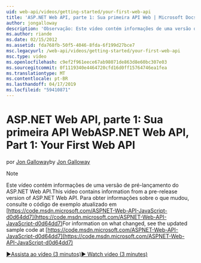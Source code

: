 ```yaml
---
uid: web-api/videos/getting-started/your-first-web-api
title: 'ASP.NET Web API, parte 1: Sua primeira API Web | Microsoft Docs'
author: jongalloway
description: 'Observação: Este vídeo contém informações de uma versão de pré-lançamento do ASP.NET Web API'
ms.author: riande
ms.date: 02/15/2012
ms.assetid: fda768fb-50f5-4046-8fda-6f199d27bce7
msc.legacyurl: /web-api/videos/getting-started/your-first-web-api
msc.type: video
ms.openlocfilehash: c9ef2f961eece67ab98071de863d8e60bc307e03
ms.sourcegitcommit: 0f1119340e4464720cfd16d0ff15764746ea1fea
ms.translationtype: MT
ms.contentlocale: pt-BR
ms.lasthandoff: 04/17/2019
ms.locfileid: "59410871"
---
```

# <a name="aspnet-web-api-part-1-your-first-web-api"></a><span data-ttu-id="91ed7-103">ASP.NET Web API, parte 1: Sua primeira API Web</span><span class="sxs-lookup"><span data-stu-id="91ed7-103">ASP.NET Web API, Part 1: Your First Web API</span></span>

<span data-ttu-id="91ed7-104">por [Jon Galloway](https://github.com/jongalloway)</span><span class="sxs-lookup"><span data-stu-id="91ed7-104">by [Jon Galloway](https://github.com/jongalloway)</span></span>

> [!NOTE]
> <span data-ttu-id="91ed7-105">Este vídeo contém informações de uma versão de pré-lançamento do ASP.NET Web API.</span><span class="sxs-lookup"><span data-stu-id="91ed7-105">This video contains information from a pre-release version of ASP.NET Web API.</span></span> <span data-ttu-id="91ed7-106">Para obter informações sobre o que mudou, consulte o código de exemplo atualizado em [https://code.msdn.microsoft.com/ASPNET-Web-API-JavaScript-d0d64dd7](https://code.msdn.microsoft.com/ASPNET-Web-API-JavaScript-d0d64dd7)</span><span class="sxs-lookup"><span data-stu-id="91ed7-106">For information on what changed, see the updated sample code at [https://code.msdn.microsoft.com/ASPNET-Web-API-JavaScript-d0d64dd7](https://code.msdn.microsoft.com/ASPNET-Web-API-JavaScript-d0d64dd7)</span></span>

[<span data-ttu-id="91ed7-107">&#9654;Assista ao vídeo (3 minutos)</span><span class="sxs-lookup"><span data-stu-id="91ed7-107">&#9654; Watch video (3 minutes)</span></span>](https://channel9.msdn.com/Blogs/ASP-NET-Site-Videos/your-first-web-api)
